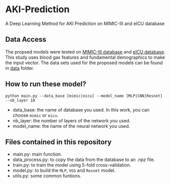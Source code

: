 # AKI-Prediction
A Deep Learning Method for AKI Prediction on MIMIC-III and eICU database

## Data Access
The propsed models were tested on [MIMIC-III database](https://mimic.physionet.org/) and [eICU database](https://eicu-crd.mit.edu/). This study uses blood gas features and fundamental demographics to make the input vector. The data sets used for the proposed models can be found in [data](https://github.com/Sophiaaaaaa/AKI-Prediction/tree/master/data) folder.

## How to run these model?
```
python main.py --data_base [mimic|eicu] --model_name [MLP|CNN|Resnet] --nb_layer 18
```
* data_base: the name of database you used. In this work, you can choose `mimic` or `eicu`.
* nb_layer: the number of layers of the network you used.
* model_name: the name of the neural network you used.

## Files contained in this repository
* main.py: main function.
* data_process.py: to copy the data from the database to an .npz file.
* train.py: to train the model using 5-fold cross-validation.
* model.py: to build the `MLP`, `VGG` and `Resnet` model.
* utils.py: some common funtions.

